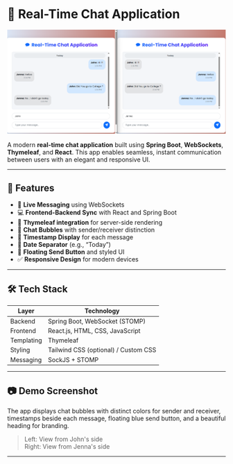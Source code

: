 # 💬 Real-Time Chat Application

![Real-Time Chat App Screenshot](./Screenshot%202025-07-03%20143613.png)

A modern **real-time chat application** built using **Spring Boot**, **WebSockets**, **Thymeleaf**, and **React**. This app enables seamless, instant communication between users with an elegant and responsive UI.

---

## 🚀 Features

- 🔄 **Live Messaging** using WebSockets
- 💻 **Frontend-Backend Sync** with React and Spring Boot
- 🧠 **Thymeleaf integration** for server-side rendering
- 💬 **Chat Bubbles** with sender/receiver distinction
- 📅 **Timestamp Display** for each message
- 📌 **Date Separator** (e.g., “Today”)
- 🎨 **Floating Send Button** and styled UI
- ✅ **Responsive Design** for modern devices

---

## 🛠️ Tech Stack

| Layer        | Technology                  |
|--------------|-----------------------------|
| Backend      | Spring Boot, WebSocket (STOMP) |
| Frontend     | React.js, HTML, CSS, JavaScript |
| Templating   | Thymeleaf                   |
| Styling      | Tailwind CSS (optional) / Custom CSS |
| Messaging    | SockJS + STOMP              |

---

## 📷 Demo Screenshot

The app displays chat bubbles with distinct colors for sender and receiver, timestamps beside each message, floating blue send button, and a beautiful heading for branding.

> Left: View from John's side  
> Right: View from Jenna's side  

---



